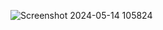 ![Screenshot 2024-05-14 105824](https://github.com/vishallsinghh/immidraft/assets/113166283/7fd098fc-47ae-44c4-b678-a410ec11a7eb)
